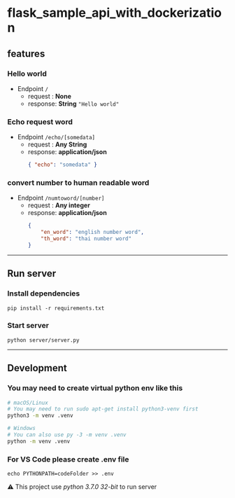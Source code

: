 # flask_sample_api_with_dockerization

## features

### Hello world
  * Endpoint `/`
    * request : **None**
    * response: **String** `"Hello world"`

### Echo request word
  * Endpoint `/echo/[somedata]`
    * request : **Any String**
    * response: **application/json**
        ```json
        { "echo": "somedata" }
        ```

### convert number to human readable word
  * Endpoint `/numtoword/[number]`
    * request : **Any integer**
    * response: **application/json**
        ```json
        {
            "en_word": "english number word",
            "th_word": "thai number word"
        }
        ```
---

## Run server

### Install dependencies
`pip install -r requirements.txt`

### Start server
`python server/server.py`

---

## Development

### You may need to create virtual python env like this
```bash
# macOS/Linux
# You may need to run sudo apt-get install python3-venv first
python3 -m venv .venv

# Windows
# You can also use py -3 -m venv .venv
python -m venv .venv
```

### For VS Code please create .env file
`echo PYTHONPATH=codeFolder >> .env`

⚠ This project use _python 3.7.0 32-bit_ to run server